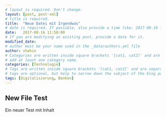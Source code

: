 ```yaml
---
# layout is required. Don't change.
layout: [post, post-xml]
# title is required.
title:  "Neue Datei mit Irgendwas"
# date is required. If possible, also provide a time like: 2017-08-10 10:25:00.
date:   2017-08-16 11:50:00
# If you are modifying an existing post, provide a date for it.
modified_date: 
# author must be your name used in the _data/authors.yml file
author: shahin
# Categories are written inside square brackets '[cat1, cat2]' and are separated by comma.
# add at least one category name.
categories: [Technologie]
# Tags are written inside square brackets '[cat1, cat2]' and are separated by comma.
# tags are optional, but help to narrow down the subject of the blog post
tags: [Digitalisierung, Banken]
---
```


## New File Test

Ein neuer Test mit Inhalt
